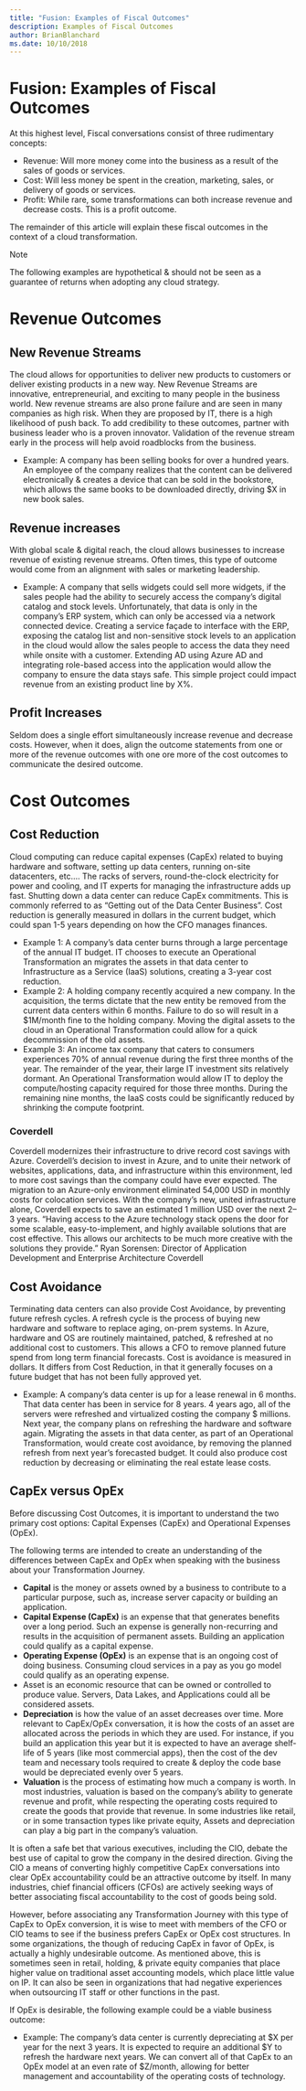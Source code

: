 ```yaml
---
title: "Fusion: Examples of Fiscal Outcomes"
description: Examples of Fiscal Outcomes
author: BrianBlanchard
ms.date: 10/10/2018
---
```


# Fusion: Examples of Fiscal Outcomes

At this highest level, Fiscal conversations consist of three rudimentary concepts:

* Revenue: Will more money come into the business as a result of the sales of goods or services.
* Cost: Will less money be spent in the creation, marketing, sales, or delivery of goods or services.
* Profit: While rare, some transformations can both increase revenue and decrease costs. This is a profit outcome.

The remainder of this article will explain these fiscal outcomes in the context of a cloud transformation.

> [!NOTE]
> The following examples are hypothetical & should not be seen as a guarantee of returns when adopting any cloud strategy.

# Revenue Outcomes

## New Revenue Streams

The cloud allows for opportunities to deliver new products to customers or deliver existing products in a new way. New Revenue Streams are innovative, entrepreneurial, and exciting to many people in the business world. New revenue streams are also prone failure and are seen in many companies as high risk. When they are proposed by IT, there is a high likelihood of push back. To add credibility to these outcomes, partner with business leader who is a proven innovator. Validation of the revenue stream early in the process will help avoid roadblocks from the business.

* Example: A company has been selling books for over a hundred years. An employee of the company realizes that the content can be delivered electronically & creates a device that can be sold in the bookstore, which allows the same books to be downloaded directly, driving $X in new book sales.

## Revenue increases

With global scale & digital reach, the cloud allows businesses to increase revenue of existing revenue streams. Often times, this type of outcome would come from an alignment with sales or marketing leadership.

* Example: A company that sells widgets could sell more widgets, if the sales people had the ability to securely access the company’s digital catalog and stock levels. Unfortunately, that data is only in the company’s ERP system, which can only be accessed via a network connected device. Creating a service façade to interface with the ERP, exposing the catalog list and non-sensitive stock levels to an application in the cloud would allow the sales people to access the data they need while onsite with a customer. Extending AD using Azure AD and integrating role-based access into the application would allow the company to ensure the data stays safe. This simple project could impact revenue from an existing product line by X%.

## Profit Increases

Seldom does a single effort simultaneously increase revenue and decrease costs. However, when it does, align the outcome statements from one or more of the revenue outcomes with one ore more of the cost outcomes to communicate the desired outcome.

# Cost Outcomes

## Cost Reduction

Cloud computing can reduce capital expenses (CapEx) related to buying hardware and software, setting up data centers, running on-site datacenters, etc.… The racks of servers, round-the-clock electricity for power and cooling, and IT experts for managing the infrastructure adds up fast. Shutting down a data center can reduce CapEx commitments. This is commonly referred to as “Getting out of the Data Center Business”. Cost reduction is generally measured in dollars in the current budget, which could span 1-5 years depending on how the CFO manages finances.

* Example 1: A company’s data center burns through a large percentage of the annual IT budget. IT chooses to execute an Operational Transformation an migrates the assets in that data center to Infrastructure as a Service (IaaS) solutions, creating a 3-year cost reduction.
* Example 2: A holding company recently acquired a new company. In the acquisition, the terms dictate that the new entity be removed from the current data centers within 6 months. Failure to do so will result in a $1M/month fine to the holding company. Moving the digital assets to the cloud in an Operational Transformation could allow for a quick decommission of the old assets.
* Example 3: An income tax company that caters to consumers experiences 70% of annual revenue during the first three months of the year. The remainder of the year, their large IT investment sits relatively dormant. An Operational Transformation would allow IT to deploy the compute/hosting capacity required for those three months. During the remaining nine months, the IaaS costs could be significantly reduced by shrinking the compute footprint.

### Coverdell

Coverdell modernizes their infrastructure to drive record cost savings with Azure. Coverdell’s decision to invest in Azure, and to unite their network of websites, applications, data, and infrastructure within this environment, led to more cost savings than the company could have ever expected. The migration to an Azure-only environment eliminated 54,000 USD in monthly costs for colocation services. With the company’s new, united infrastructure alone, Coverdell expects to save an estimated 1 million USD over the next 2–3 years.
“Having access to the Azure technology stack opens the door for some scalable, easy-to-implement, and highly available solutions that are cost effective. This allows our architects to be much more creative with the solutions they provide.”
Ryan Sorensen: Director of Application Development and Enterprise Architecture
Coverdell

## Cost Avoidance

Terminating data centers can also provide Cost Avoidance, by preventing future refresh cycles. A refresh cycle is the process of buying new hardware and software to replace aging, on-prem systems. In Azure, hardware and OS are routinely maintained, patched, & refreshed at no additional cost to customers. This allows a CFO to remove planned future spend from long term financial forecasts. Cost is avoidance is measured in dollars. It differs from Cost Reduction, in that it generally focuses on a future budget that has not been fully approved yet.

* Example: A company’s data center is up for a lease renewal in 6 months. That data center has been in service for 8 years. 4 years ago, all of the servers were refreshed and virtualized costing the company $ millions. Next year, the company plans on refreshing the hardware and software again. Migrating the assets in that data center, as part of an Operational Transformation, would create cost avoidance, by removing the planned refresh from next year’s forecasted budget. It could also produce cost reduction by decreasing or eliminating the real estate lease costs.

## CapEx versus OpEx

Before discussing Cost Outcomes, it is important to understand the two primary cost options: Capital Expenses (CapEx) and Operational Expenses (OpEx).

The following terms are intended to create an understanding of the differences between CapEx and OpEx when speaking with the business about your Transformation Journey.

* **Capital** is the money or assets owned by a business to contribute to a particular purpose, such as, increase server capacity or building an application.
* **Capital Expense (CapEx)** is an expense that that generates benefits over a long period. Such an expense is generally non-recurring and results in the acquisition of permanent assets. Building an application could qualify as a capital expense.
* **Operating Expense (OpEx)** is an expense that is an ongoing cost of doing business. Consuming cloud services in a pay as you go model could qualify as an operating expense.
* Asset is an economic resource that can be owned or controlled to produce value. Servers, Data Lakes, and Applications could all be considered assets.
* **Depreciation** is how the value of an asset decreases over time. More relevant to CapEx/OpEx conversation, it is how the costs of an asset are allocated across the periods in which they are used. For instance, if you build an application this year but it is expected to have an average shelf-life of 5 years (like most commercial apps), then the cost of the dev team and necessary tools required to create & deploy the code base would be depreciated evenly over 5 years.
* **Valuation** is the process of estimating how much a company is worth. In most industries, valuation is based on the company’s ability to generate revenue and profit, while respecting the operating costs required to create the goods that provide that revenue. In some industries like retail, or in some transaction types like private equity, Assets and depreciation can play a big part in the company’s valuation.

It is often a safe bet that various executives, including the CIO, debate the best use of capital to grow the company in the desired direction. Giving the CIO a means of converting highly competitive CapEx conversations into clear OpEx accountability could be an attractive outcome by itself. In many industries, chief financial officers (CFOs) are actively seeking ways of better associating fiscal accountability to the cost of goods being sold.

However, before associating any Transformation Journey with this type of CapEx to OpEx conversion, it is wise to meet with members of the CFO or CIO teams to see if the business prefers CapEx or OpEx cost structures. In some organizations, the though of reducing CapEx in favor of OpEx, is actually a highly undesirable outcome. As mentioned above, this is sometimes seen in retail, holding, & private equity companies that place higher value on traditional asset accounting models, which place little value on IP. It can also be seen in organizations that had negative experiences when outsourcing IT staff or other functions in the past.

If OpEx is desirable, the following example could be a viable business outcome:

* Example: The company’s data center is currently depreciating at $X per year for the next 3 years. It is expected to require an additional $Y to refresh the hardware next years. We can convert all of that CapEx to an OpEx model at an even rate of $Z/month, allowing for better management and accountability of the operating costs of technology.
